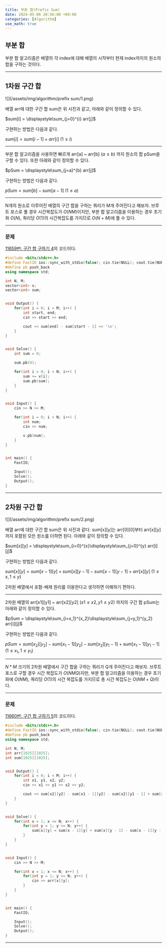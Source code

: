 ```yaml
---
title: 부분 합(Prefix Sum)
date: 2024-05-06 20:56:00 +09:00
categories: [Algorithm]
use_math: true
---
```


## **부분 합**
부분 합 알고리즘은 배열의 각 index에 대해 배열의 시작부터 현재 index까지의 원소의 합을 구하는 것이다.

---

## **1차원 구간 합**
![](/assets/img/algorithm/prefix sum/1.png)

배열 arr에 대한 구간 합 sum은 위 사진과 같고, 아래와 같이 정의할 수 있다.

$sum[i] = \displaystyle\sum_{j=0}^{i} arr[j]$

구현하는 방법은 다음과 같다.

$sum[i] = sum[i - 1] + arr[i]$ $(1 \leq i)$

---

부분 합 알고리즘을 사용하면 빠르게 arr[a] ~ arr[b] ($a \leq b$) 까지 원소의 합 pSum을 구할 수 있다. 또한 아래와 같이 정의할 수 있다. 

$pSum = \displaystyle\sum_{j=a}^{b} arr[j]$

구현하는 방법은 다음과 같다.

$pSum = sum[b] - sum[a - 1]$ $(1 \leq a)$

---

N개의 원소로 이루어진 배열의 구간 합을 구하는 쿼리가 M개 주어진다고 해보자. 브루트 포스로 풀 경우 시간복잡도가 $O(NM)$이지만, 부분 합 알고리즘을 이용하는 경우 초기화 $O(N)$, 쿼리당 $O(1)$의 시간복잡도를 가지므로 $O(N + M)$에 풀 수 있다.

---

### **문제**
[11659번: 구간 합 구하기 4](https://www.acmicpc.net/problem/24896)의 코드이다.


```cpp
#include <bits/stdc++.h>
#define FastIO ios::sync_with_stdio(false); cin.tie(NULL); cout.tie(NULL);
#define pb push_back
using namespace std;

int N, M;
vector<int> v;
vector<int> sum;


void Output() {
    for(int i = 0; i < M; i++) {
        int start, end;
        cin >> start >> end;

        cout << sum[end] - sum[start - 1] << '\n';
    }
}


void Solve() {
    int sum = 0;

    sum.pb(0);

    for(int i = 0; i < N; i++) {
        sum += v[i];
        sum.pb(sum);
    }
}


void Input() {
    cin >> N >> M;

    for(int i = 0; i < N; i++) {
        int num;
        cin >> num;

        v.pb(num);
    }
}


int main() {
    FastIO;

    Input();
    Solve();
    Output();
}
```

---

## **2차원 구간 합**
![](/assets/img/algorithm/prefix sum/2.png)

배열 arr에 대한 구간 합 sum은 위 사진과 같다. sum[x][y]는 arr[0][0]부터 arr[x][y]까지 포함된 모든 원소를 더하면 된다. 아래와 같이 정의할 수 있다.

$sum[x][y] =  \displaystyle\sum_{i=0}^{x}\displaystyle\sum_{j=0}^{y} arr[i][j]$

구현하는 방법은 다음과 같다.

$sum[x][y] = sum[x - 1][y] + sum[x][y - 1] - sum[x - 1][y - 1] + arr[x][y]$ $(1 \leq x, 1 \leq y)$

2차원 배열에서 포함-배제 원리를 이용한다고 생각하면 이해하기 편하다.

---

2차원 배열의 arr[x1][y1] ~ arr[x2][y2] ($x1 \leq x2, y1 \leq y2$) 까지의 구간 합 pSum는 아래와 같이 정의할 수 있다.

$pSum = \displaystyle\sum_{i=x_1}^{x_2}\displaystyle\sum_{j=y_1}^{y_2} arr[i][j]$

구현하는 방법은 다음과 같다.

$pSum = sum[x_2][y_2] - sum[x_1 - 1][y_2] - sum[x_2][y_1 - 1] + sum[x_1 - 1][y_1 - 1]$ $(1 \leq x_1, 1 \leq y_1)$

---

$N * M$ 크기의 2차원 배열에서 구간 합을 구하는 쿼리가 Q개 주어진다고 해보자. 브루트 포스로 구할 경우 시간 복잡도가 $O(NMQ)$지만, 부분 합 알고리즘을 이용하는 경우 초기화에 $O(NM)$, 쿼리당 $O(1)$의 시간 복잡도를 가지므로 총 시간 복잡도는 $O(NM + Q)$이다.

---

### **문제**
[11660번: 구간 합 구하기 5](https://www.acmicpc.net/problem/11660)의 코드이다.


```cpp
#include <bits/stdc++.h>
#define FastIO ios::sync_with_stdio(false); cin.tie(NULL); cout.tie(NULL);
#define pb push_back
using namespace std;

int N, M;
int arr[1025][1025];
int sum[1025][1025];


void Output() {
    for(int i = 0; i < M; i++) {
        int x1, y1, x2, y2;
        cin >> x1 >> y1 >> x2 >> y2;

        cout << sum[x2][y2] - sum[x1 - 1][y2] - sum[x2][y1 - 1] + sum[x1 - 1][y1 - 1] << '\n';
    }
}


void Solve() {
    for(int x = 1; x <= N; x++) {
        for(int y = 1; y <= N; y++) {
            sum[x][y] = sum[x - 1][y] + sum[x][y - 1] - sum[x - 1][y - 1] + arr[x][y];
        }
    }
}


void Input() {
    cin >> N >> M;

    for(int x = 1; x <= N; x++) {
        for(int y = 1; y <= N; y++) {
            cin >> arr[x][y];
        }
    }
}


int main() {
    FastIO;

    Input();
    Solve();
    Output();
}
```
---